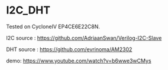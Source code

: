 # I2C_DHT

Tested on  CycloneIV EP4CE6E22C8N.

I2C source : https://github.com/AdriaanSwan/Verilog-I2C-Slave

DHT source : https://github.com/evrinoma/AM2302

demo: https://www.youtube.com/watch?v=b6wwe3wCMys
